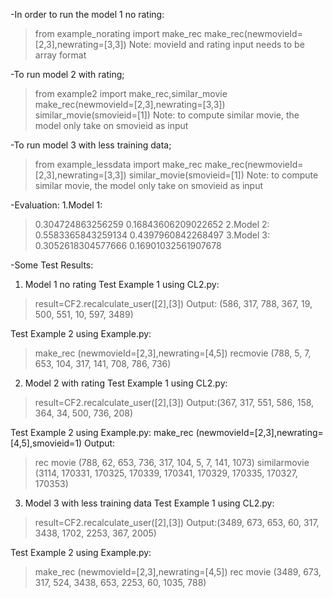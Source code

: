 -In order to run the model 1 no rating:
>from example_norating import make_rec
>make_rec(newmovieId=[2,3],newrating=[3,3])
Note: movieId and rating input needs to be array format

-To run model 2 with rating;
>from example2 import make_rec,similar_movie
>make_rec(newmovieId=[2,3],newrating=[3,3])
>similar_movie(smovieid=[1])
Note: to compute similar movie, the model only take on smovieid as input

-To run model 3 with less training data;
>from example_lessdata import make_rec
>make_rec(newmovieId=[2,3],newrating=[3,3])
>similar_movie(smovieid=[1])
Note: to compute similar movie, the model only take on smovieid as input

-Evaluation:
1.Model 1:
>0.304724863256259 0.16843606209022652
2.Model 2:
>0.5583365843259134 0.4397960842268497
3.Model 3:
>0.3052618304577666 0.16901032561907678

-Some Test Results:
1. Model 1 no rating
Test Example 1 using CL2.py:
>result=CF2.recalculate_user([2],[3])
>Output: (586, 317, 788, 367, 19, 500, 551, 10, 597, 3489)


Test Example 2 using Example.py:
>make_rec (newmovieId=[2,3],newrating=[4,5])
>recmovie (788, 5, 7, 653, 104, 317, 141, 708, 786, 736)


2. Model 2 with rating
Test Example 1 using CL2.py:
>result=CF2.recalculate_user([2],[3])
>Output:(367, 317, 551, 586, 158, 364, 34, 500, 736, 208)

Test Example 2 using Example.py:
make_rec (newmovieId=[2,3],newrating=[4,5],smovieid=1)
Output: 
>rec movie (788, 62, 653, 736, 317, 104, 5, 7, 141, 1073)
>similarmovie (3114, 170331, 170325, 170339, 170341, 170329, 170335, 170327, 170353)

3. Model 3 with less training data
Test Example 1 using CL2.py:
>result=CF2.recalculate_user([2],[3])
>Output:(3489, 673, 653, 60, 317, 3438, 1702, 2253, 367, 2005)

Test Example 2 using Example.py:
>make_rec (newmovieId=[2,3],newrating=[4,5])
>rec movie (3489, 673, 317, 524, 3438, 653, 2253, 60, 1035, 788)
